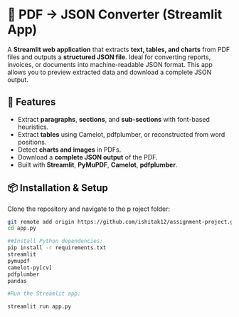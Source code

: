 # 📄 PDF → JSON Converter (Streamlit App)

A **Streamlit web application** that extracts **text, tables, and charts** from PDF files and outputs a **structured JSON file**. Ideal for converting reports, invoices, or documents into machine-readable JSON format. This app allows you to preview extracted data and download a complete JSON output.

## 🚀 Features

-  Extract **paragraphs**, **sections**, and **sub-sections** with font-based heuristics.
- Extract **tables** using Camelot, pdfplumber, or reconstructed from word positions.
- Detect **charts and images** in PDFs.
- Download a **complete JSON output** of the PDF.
- Built with **Streamlit**, **PyMuPDF**, **Camelot**, **pdfplumber**.

## 📦 Installation & Setup

Clone the repository and navigate to the p  roject folder:

```bash
git remote add origin https://github.com/ishitak12/assignment-project.git
cd app.py

##Install Python dependencies:
pip install -r requirements.txt
streamlit
pymupdf
camelot-py[cv]
pdfplumber
pandas

#Run the Streamlit app:

streamlit run app.py

